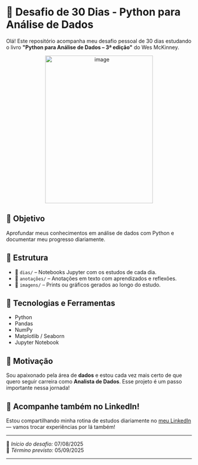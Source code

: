 # 📘 Desafio de 30 Dias - Python para Análise de Dados

Olá! Este repositório acompanha meu desafio pessoal de 30 dias estudando o livro **"Python para Análise de Dados – 3ª edição"** do Wes McKinney.

<p align="center">
  <img width="292" height="400" alt="image" src="https://github.com/user-attachments/assets/0faaea6d-86ee-4985-89bd-9844b00c098e" />
</p>

## 🎯 Objetivo
Aprofundar meus conhecimentos em análise de dados com Python e documentar meu progresso diariamente.

## 📅 Estrutura

- 📁 `dias/` – Notebooks Jupyter com os estudos de cada dia.
- 📁 `anotações/` – Anotações em texto com aprendizados e reflexões.
- 📁 `imagens/` – Prints ou gráficos gerados ao longo do estudo.

## 🚀 Tecnologias e Ferramentas

- Python
- Pandas
- NumPy
- Matplotlib / Seaborn
- Jupyter Notebook

## 📌 Motivação

Sou apaixonado pela área de **dados** e estou cada vez mais certo de que quero seguir carreira como **Analista de Dados**. Esse projeto é um passo importante nessa jornada!

## 📲 Acompanhe também no LinkedIn!

Estou compartilhando minha rotina de estudos diariamente no [meu LinkedIn](https://www.linkedin.com/in/samuel-martins-de-albuquerque-378006293/) — vamos trocar experiências por lá também!

---

📍 *Início do desafio:* 07/08/2025  
📍 *Término previsto:* 05/09/2025

---

